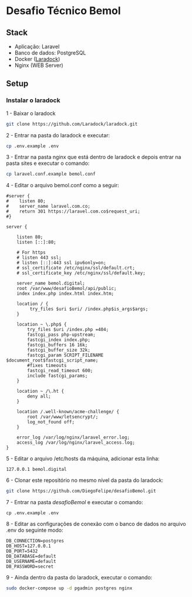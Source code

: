 # Desafio Técnico Bemol

## Stack

- Aplicação: Laravel
- Banco de dados: PostgreSQL
- Docker ([Laradock](https://laradock.io/))
- Nginx (WEB Server)

## Setup

### Instalar o laradock

1 - Baixar o laradock

```sh
git clone https://github.com/Laradock/laradock.git
```

2 - Entrar na pasta do laradock e executar:

```sh
cp .env.example .env
```

3 - Entrar na pasta nginx que está dentro de laradock e depois entrar na pasta sites e executar o comando:

```sh
cp laravel.conf.example bemol.conf
```

4 - Editar o arquivo bemol.conf como a seguir:

```
#server {
#    listen 80;
#    server_name laravel.com.co;
#    return 301 https://laravel.com.co$request_uri;
#}

server {

    listen 80;
    listen [::]:80;

    # For https
    # listen 443 ssl;
    # listen [::]:443 ssl ipv6only=on;
    # ssl_certificate /etc/nginx/ssl/default.crt;
    # ssl_certificate_key /etc/nginx/ssl/default.key;

    server_name bemol.digital;
    root /var/www/desafioBemol/api/public;
    index index.php index.html index.htm;

    location / {
         try_files $uri $uri/ /index.php$is_args$args;
    }

    location ~ \.php$ {
        try_files $uri /index.php =404;
        fastcgi_pass php-upstream;
        fastcgi_index index.php;
        fastcgi_buffers 16 16k;
        fastcgi_buffer_size 32k;
        fastcgi_param SCRIPT_FILENAME $document_root$fastcgi_script_name;
        #fixes timeouts
        fastcgi_read_timeout 600;
        include fastcgi_params;
    }

    location ~ /\.ht {
        deny all;
    }

    location /.well-known/acme-challenge/ {
        root /var/www/letsencrypt/;
        log_not_found off;
    }

    error_log /var/log/nginx/laravel_error.log;
    access_log /var/log/nginx/laravel_access.log;
}

```

5 - Editar o arquivo /etc/hosts da máquina, adicionar esta linha:

```
127.0.0.1 bemol.digital
```

6 - Clonar este repositório no mesmo nível da pasta do laradock:

```sh
git clone https://github.com/DiegoFelipe/desafioBemol.git
```

7 - Entrar na pasta _desafioBemol_ e executar o comando:

```
cp .env.example .env
```

8 - Editar as configurações de conexão com o banco de dados no arquivo .env do seguinte modo:

```
DB_CONNECTION=postgres
DB_HOST=127.0.0.1
DB_PORT=5432
DB_DATABASE=default
DB_USERNAME=default
DB_PASSWORD=secret
```

9 - Ainda dentro da pasta do laradock, executar o comando:

```sh
sudo docker-compose up -d pgadmin postgres nginx
```
